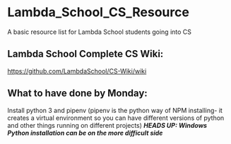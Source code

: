 # Lambda_School_CS_Resource
A basic resource list for Lambda School students going into CS

## Lambda School Complete CS Wiki:
https://github.com/LambdaSchool/CS-Wiki/wiki

## What to have done by Monday:
Install python 3 and pipenv (pipenv is the python way of NPM installing- it creates a virtual environment so you can have different versions of python and other things running on different projects) **_HEADS UP: Windows Python installation can be on the more difficult side_**
